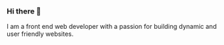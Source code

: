 ### Hi there 👋

I am a front end web developer with a passion for building dynamic and user friendly websites. 

<!--
**cachehunter/cachehunter** is a ✨ _special_ ✨ repository because its `README.md` (this file) appears on your GitHub profile.




